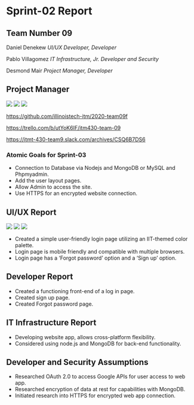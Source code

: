 # Sprint-02 Report

## Team Number 09

Daniel Denekew *UI/UX Developer, Developer*

Pablo Villagomez *IT Infrastructure, Jr. Developer and Security*

Desmond Mair *Project Manager, Developer*

## Project Manager

<img src = "images/githash.JPG">
<img src = "images/giturl.JPG">
<img src = "images/tr2.JPG">

https://github.com/illinoistech-itm/2020-team09f

https://trello.com/b/utYoK6IF/itm430-team-09

https://itmt-430-team9.slack.com/archives/CSQ6B7DS6

### Atomic Goals for Sprint-03

- Connection to Database via Nodejs and MongoDB or MySQL and Phpmyadmin.
- Add the user layout pages.
- Allow Admin to access the site.
- Use HTTPS for an encrypted website connection.

## UI/UX Report

<img src = "images/Screenshot_2020-03-06 StudyHawk.png">
<img src = "images/Screenshot_2020-03-06 StudyHawk(1).png">
<img src = "images/Screenshot_2020-03-06 StudyHawk(2).png">

- Created a simple user-friendly login page utilizing an IIT-themed color palette.
- Login page is mobile friendly and compatible with multiple browsers.
- Login page has a ‘Forgot password’ option and a ‘Sign up’ option.


## Developer Report

- Created a functioning front-end of a log in page.
- Created sign up page.
- Created Forgot password page.



## IT Infrastructure Report

- Developing website app, allows cross-platform flexibility.
- Considered using node.js and MongoDB for back-end functionality.


## Developer and Security Assumptions

- Researched OAuth 2.0 to access Google APIs for user access to web app.
- Researched encryption of data at rest for capabilities with MongoDB.
- Initiated research into HTTPS for encrypted web app connection.
